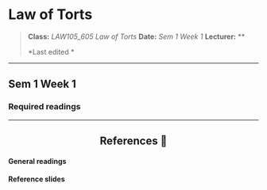 <h1>Law of Torts</h1>

> **Class:** *LAW105_605 Law of Torts*
> **Date:** *Sem 1 Week 1*
> **Lecturer:** **
> 
> *Last edited *

---

## Sem 1 Week 1

### Required readings

---

<h2 align="center">References 🧾</h2>

<h4>General readings</h4>

<h4>Reference slides</h4>

